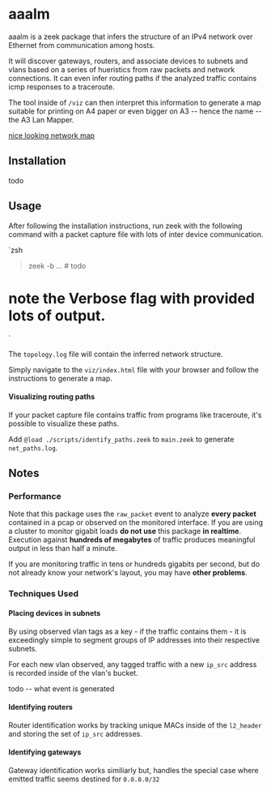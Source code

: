 # aaalm

aaalm is a zeek package that infers the structure of an IPv4 network over Ethernet from communication among hosts.

It will discover gateways, routers, and associate devices to subnets and vlans based on a series of hueristics from raw packets and network connections. It can even infer routing paths if the analyzed traffic contains icmp responses to a traceroute.

The tool inside of `/viz` can then interpret this information to generate a map suitable for printing on A4 paper or even bigger on A3 -- hence the name -- the A3 Lan Mapper.

[nice looking network map]()


## Installation

todo

## Usage

After following the installation instructions, run zeek with the following command with a packet capture file with lots of inter device communication.

`zsh
> zeek -b ... # todo
# note the Verbose flag with provided lots of output.
`

The `topology.log` file will contain the inferred network structure.

Simply navigate to the `viz/index.html` file with your browser and follow the instructions to generate a map.

#### Visualizing routing paths

If your packet capture file contains traffic from programs like traceroute, it's possible to visualize these paths.

Add `@load ./scripts/identify_paths.zeek` to `main.zeek` to generate `net_paths.log`.


## Notes

### Performance

Note that this package uses the `raw_packet` event to analyze __every packet__ contained in a pcap or observed on the monitored interface.
If you are using a cluster to monitor gigabit loads __do not use__ this package __in realtime__.
Execution against __hundreds of megabytes__ of traffic produces meaningful output in less than half a minute.

If you are monitoring traffic in tens or hundreds gigabits per second, but do not already know your network's layout, you may have __other problems__.

### Techniques Used

#### Placing devices in subnets
By using observed vlan tags as a key - if the traffic contains them - it is exceedingly simple to segment groups of IP addresses into their respective subnets.

For each new vlan observed, any tagged traffic with a new `ip_src` address is recorded inside of the vlan's bucket.

todo -- what event is generated

#### Identifying routers
Router identification works by tracking unique MACs inside of the `l2_header` and storing the set of `ip_src` addresses.

#### Identifying gateways
Gateway identification works similiarly but, handles the special case where emitted traffic seems destined for `0.0.0.0/32`

